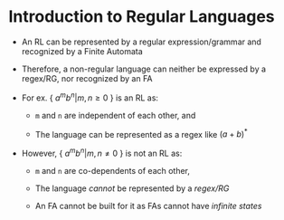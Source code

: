 # Introduction to Regular Languages

- An RL can be represented by a regular expression/grammar and recognized by a
Finite Automata

- Therefore, a non-regular language can neither be expressed by a regex/RG, nor
recognized by an FA

- For ex. { $a^mb^n | m, n \ge 0$ } is an RL as:

  - `m` and `n` are independent of each other, and

  - The language can be represented as a regex like $(a + b)^*$

- However, { $a^mb^n | m, n \ne 0$ } is not an RL as:

  - `m` and `n` are co-dependents of each other,

  - The language *cannot* be represented by a *regex/RG*

  - An FA cannot be built for it as FAs cannot have *infinite states*
